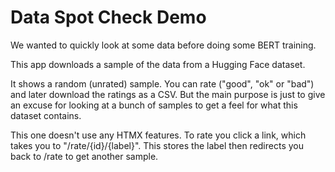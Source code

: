 # Data Spot Check Demo

We wanted to quickly look at some data before doing some BERT training.

This app downloads a sample of the data from a Hugging Face dataset.

It shows a random (unrated) sample. You can rate ("good", "ok" or "bad") and later download the ratings as a CSV. But the main purpose is just to give an excuse for looking at a bunch of samples to get a feel for what this dataset contains.

This one doesn't use any HTMX features. To rate you click a link, which takes you to "/rate/{id}/{label}". This stores the label then redirects you back to /rate to get another sample.